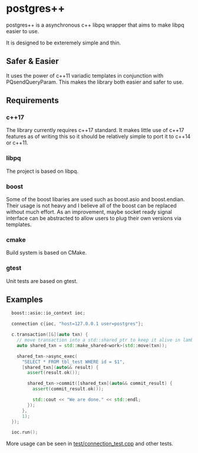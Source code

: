 # postgres++

postgres++ is a asynchronous c++ libpq wrapper that aims to make libpq easier
to use.

It is designed to be exteremely simple and thin.

## Safer & Easier

It uses the power of c++11 variadic templates in conjunction with
PQsendQueryParam. This makes the library both easier and safer to use.

## Requirements

### c++17

The library currently requires c++17 standard. It makes little use of c++17
features as of writing this so it should be relatively simple to port it to c++14
or c++11.

### libpq

The project is based on libpq.

### boost

Some of the boost libaries are used such as boost.asio and boost.endian. Their
usage is not heavy and I believe all of the boost can be replaced without much
effort. As an improvement, maybe socket ready signal interface can be abstracted
to allow users to plug their own versions via templates.

### cmake

Build system is based on CMake.

### gtest

Unit tests are based on gtest.

## Examples

```c++
  boost::asio::io_context ioc;

  connection c{ioc, "host=127.0.0.1 user=postgres"};

  c.transaction([&](auto txn) {
    // move transaction into a std::shared_ptr to keep it alive in lambdas.
    auto shared_txn = std::make_shared<work>(std::move(txn));

    shared_txn->async_exec(
      "SELECT * FROM tbl_test WHERE id = $1",
      [shared_txn](auto&& result) {
        assert(result.ok());

        shared_txn->commit([shared_txn](auto&& commit_result) {
          assert(commit_result.ok());

          std::cout << "We are done." << std::endl;
        });
      },
      1);
  });

  ioc.run();
```

More usage can be seen in [test/connection_test.cpp](test/connection_test.cpp)
and other tests.
